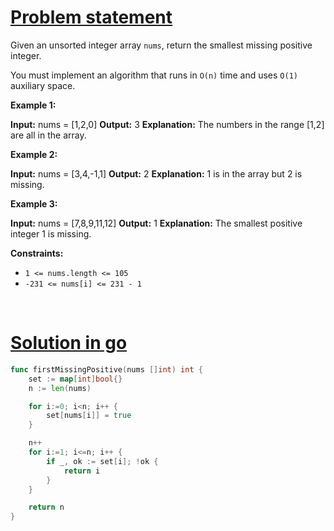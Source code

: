 # [Problem statement](https://leetcode.com/problems/first-missing-positive)

Given an unsorted integer array `nums`, return the smallest missing positive integer.

You must implement an algorithm that runs in `O(n)` time and uses `O(1)` auxiliary space.

**Example 1:**


**Input:** nums = [1,2,0]
**Output:** 3
**Explanation:** The numbers in the range [1,2] are all in the array.

**Example 2:**


**Input:** nums = [3,4,-1,1]
**Output:** 2
**Explanation:** 1 is in the array but 2 is missing.

**Example 3:**


**Input:** nums = [7,8,9,11,12]
**Output:** 1
**Explanation:** The smallest positive integer 1 is missing.

**Constraints:**

* `1 <= nums.length <= 105`
* `-231 <= nums[i] <= 231 - 1`

<br />

# [Solution in go](https://leetcode.com/submissions/detail/1179552864/)

```go
func firstMissingPositive(nums []int) int {
    set := map[int]bool{}
    n := len(nums)

    for i:=0; i<n; i++ {
        set[nums[i]] = true
    }

    n++
    for i:=1; i<=n; i++ {
        if _, ok := set[i]; !ok {
            return i
        }
    }

    return n
}
```